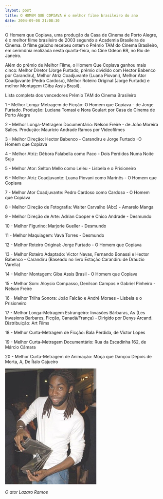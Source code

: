 ```yaml
---
layout: post
title: O HOMEM QUE COPIAVA é o melhor filme brasileiro do ano
date: 2004-09-08 21:08:30
---
```

O Homem que Copiava, uma produção da Casa de Cinema de Porto Alegre, é o melhor filme brasileiro de 2003 segundo a Academia Brasileira de Cinema. O filme gaúcho recebeu ontem o Prêmio TAM do Cinema Brasileiro, em cerimônia realizada nesta quarta-feira, no Cine Odeon BR, no Rio de Janeiro.

Além do prêmio de Melhor Filme, o Homem Que Copiava ganhou mais cinco: Melhor Diretor (Jorge Furtado, prêmio dividido com Hector Babenco por Carandiru), Melhor Atriz Coadjuvante (Luana Piovani), Melhor Ator Coadjuvante (Pedro Cardoso), Melhor Roteiro Original (Jorge Furtado) e melhor Montagem (Giba Assis Brasil).

Lista completa dos vencedores Prêmio TAM do Cinema Brasileiro

1 - Melhor Longa-Metragem de Ficção: O Homem que Copiava - de Jorge Furtado. Produção: Luciana Tomasi e Nora Goulart por Casa de Cinema de Porto Alegre

2 - Melhor Longa-Metragem Documentário: Nelson Freire - de João Moreira Salles. Produção: Maurício Andrade Ramos por Videofilmes

3 - Melhor Direção: Hector Babenco - Carandiru e Jorge Furtado -O Homem que Copiava

4 - Melhor Atriz: Débora Falabella como Paco - Dois Perdidos Numa Noite Suja

5 - Melhor Ator: Selton Mello como Leléu - Lisbela e o Prisioneiro

6 - Melhor Atriz Coadjuvante: Luana Piovani como Marinês - O Homem que Copiava

7 - Melhor Ator Coadjuvante: Pedro Cardoso como Cardoso - O Homem que Copiava

8 - Melhor Direção de Fotografia: Walter Carvalho (Abc) - Amarelo Manga

9 - Melhor Direção de Arte: Adrian Cooper e Chico Andrade - Desmundo

10 - Melhor Figurino: Marjorie Gueller - Desmundo

11 - Melhor Maquiagem: Vavá Torres - Desmundo

12 - Melhor Roteiro Original: Jorge Furtado - O Homem que Copiava

13 - Melhor Roteiro Adaptado: Victor Navas, Fernando Bonassi e Hector Babenco - Carandiru (Baseado no livro Estação Carandiru de Dráuzio Varella)

14 - Melhor Montagem: Giba Assis Brasil - O Homem que Copiava

15 - Melhor Som: Aloysio Compasso, Denilson Campos e Gabriel Pinheiro - Nelson Freire

16 - Melhor Trilha Sonora: João Falcão e André Moraes - Lisbela e o Prisioneiro

17 - Melhor Longa-Metragem Estrangeiro: Invasões Bárbaras, As (Les Invasions Barbares, Ficção, Canadá/França) - Dirigido por Denys Arcand. Distribuição: Art Films

18 - Melhor Curta-Metragem de Ficção: Bala Perdida, de Victor Lopes

19 - Melhor Curta-Metragem Documentário: Rua da Escadinha 162, de Márcio Câmara

20 - Melhor Curta-Metragem de Animação: Moça que Dançou Depois de Morta, A, De Ítalo Cajueiro

![](/uploads/lazaro-dread.jpg)

*O ator Lazaro Ramos*